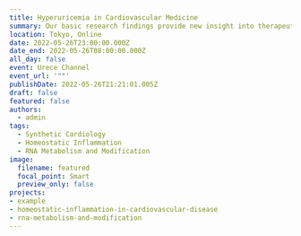 ```yaml
---
title: Hyperuricemia in Cardiovascular Medicine
summary: Our basic research findings provide new insight into therapeutic strategy for hyperuricemia in patients with cardiovascular disease.
location: Tokyo, Online
date: 2022-05-26T23:00:00.000Z
date_end: 2022-05-26T08:00:00.000Z
all_day: false
event: Urece Channel
event_url: '""'
publishDate: 2022-05-26T21:21:01.005Z
draft: false
featured: false
authors:
  - admin
tags:
  - Synthetic Cardiology
  - Homeostatic Inflammation
  - RNA Metabolism and Modification
image:
  filename: featured
  focal_point: Smart
  preview_only: false
projects: 
- example
- homeostatic-inflammation-in-cardiovascular-disease
- rna-metabolism-and-modification
---
```

